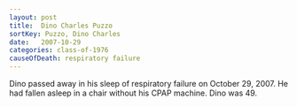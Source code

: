 ```yaml
---
layout: post
title:  Dino Charles Puzzo
sortKey: Puzzo, Dino Charles
date:   2007-10-29
categories: class-of-1976
causeOfDeath: respiratory failure
---
```

Dino passed away in his sleep of respiratory failure on October 29, 2007. He had fallen asleep in a chair without his CPAP machine. Dino was 49.
